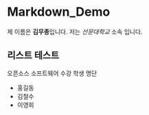 # Markdown_Demo

제 이름은 **김무종**입니다.
저는 *선문대학교* 소속 입니다.

## 리스트 테스트

오픈소스 소프트웨어 수강 학생 명단
- 홍길동
- 김철수
- 이영희
